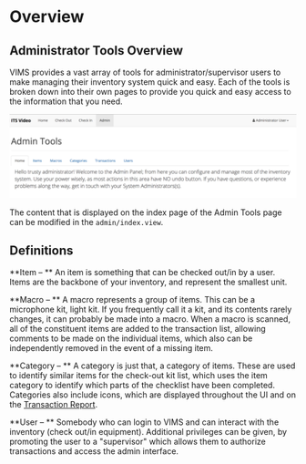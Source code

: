# Overview

## Administrator Tools Overview

VIMS provides a vast array of tools for administrator/supervisor users to make managing their inventory system quick and easy. Each of the tools is broken down into their own pages to provide you quick and easy access to the information that you need.

![](../.gitbook/assets/admin-menubar.png)

The content that is displayed on the index page of the Admin Tools page can be modified in the `admin/index.view`.

## Definitions

**Item – ** An item is something that can be checked out/in by a user. Items are the backbone of your inventory, and represent the smallest unit.

**Macro – ** A macro represents a group of items. This can be a microphone kit, light kit. If you frequently call it a kit, and its contents rarely changes, it can probably be made into a macro. When a macro is scanned, all of the constituent items are added to the transaction list, allowing comments to be made on the individual items, which also can be independently removed in the event of a missing item.

**Category – ** A category is just that, a category of items. These are used to identify similar items for the check-out kit list, which uses the item category to identify which parts of the checklist have been completed. Categories also include icons, which are displayed throughout the UI and on the [Transaction Report](transactions.md#report).

**User – ** Somebody who can login to VIMS and can interact with the inventory \(check out/in equipment\). Additional privileges can be given, by promoting the user to a "supervisor" which allows them to authorize transactions and access the admin interface.

